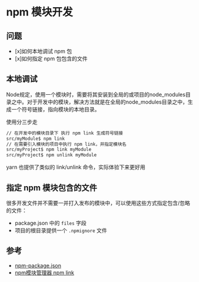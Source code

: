 # npm 模块开发

## 问题

- [x]如何本地调试 npm 包
- [x]如何指定 npm 包包含的文件

## 本地调试

Node规定，使用一个模块时，需要将其安装到全局的或项目的node_modules目录之中。对于开发中的模块，解决方法就是在全局的node_modules目录之中，生成一个符号链接，指向模块的本地目录。

使用分三步走

```sh
// 在开发中的模块目录下 执行 npm link 生成符号链接
src/myModule$ npm link
// 在需要引入模块的项目中执行 npm link，并指定模块名
src/myProject$ npm link myModule
src/myProject$ npm unlink myModule
```

yarn 也提供了类似的 link/unlink 命令，实际体验下来更好用

## 指定 npm 模块包含的文件

很多开发文件并不需要一并打入发布的模块中，可以使用这些方式指定包含/忽略的文件：

- package.json 中的 `files` 字段
- 项目的根目录提供一个 `.npmignore` 文件

## 参考

- [npm-package.json](https://docs.npmjs.com/files/package.json)
- [npm模块管理器 npm link](http://javascript.ruanyifeng.com/nodejs/npm.html#toc18)
